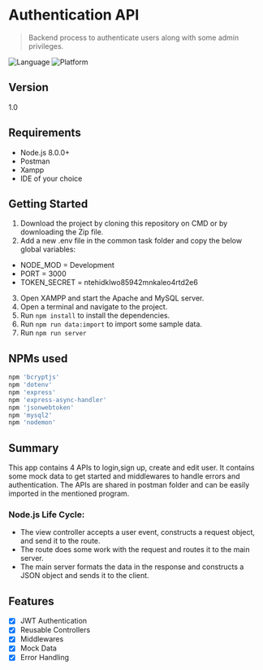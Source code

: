 

# Authentication API
> Backend process to authenticate users along with some admin privileges.

![Language](https://img.shields.io/badge/node-%3E%3D%206.0.0-brightgreen)
![Platform](https://img.shields.io/badge/npm-v7.0.0-blue)

## Version

1.0

## Requirements

- Node.js 8.0.0+
- Postman
- Xampp
- IDE of your choice

## Getting Started

1. Download the project by cloning this repository on CMD or by downloading the Zip file.
2. Add a new .env file in the common task folder and copy the below global variables:
  - NODE_MOD = Development
  - PORT = 3000
  - TOKEN_SECRET = ntehidklwo85942mnkaleo4rtd2e6
3. Open XAMPP and start the Apache and MySQL server.
4. Open a terminal and navigate to the project.
5. Run `npm install` to install the dependencies.
6. Run `npm run data:import` to import some sample data.
7. Run `npm run server`

## NPMs used

```ruby
npm 'bcryptjs'
npm 'dotenv'
npm 'express'
npm 'express-async-handler'
npm 'jsonwebtoken'
npm 'mysql2'
npm 'nodemon'
```

## Summary

This app contains 4 APIs to login,sign up, create and edit user.
It contains some mock data to get started and middlewares to handle errors and authentication.
The APIs are shared in postman folder and can be easily imported in the mentioned program.

### Node.js Life Cycle: 
- The view controller accepts a user event, constructs a request object, and send it to the route.
- The route does some work with the request and routes it to the main server.
- The main server formats the data in the response and constructs a JSON object and sends it to the client.

## Features

- [x] JWT Authentication
- [x] Reusable Controllers
- [x] Middlewares
- [x] Mock Data
- [x] Error Handling

